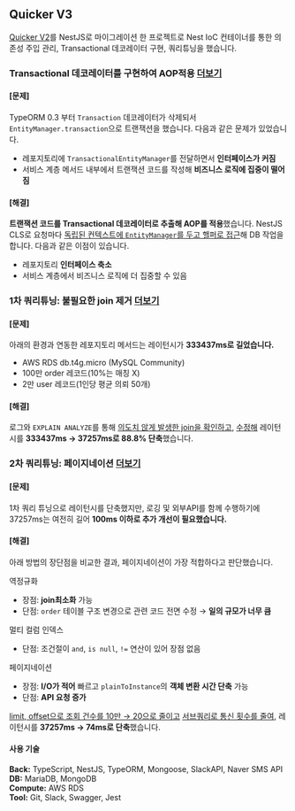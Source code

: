 ## Quicker V3

[Quicker V2](https://github.com/daniel-juyeon-kim/Quicker-V2)를 NestJS로 마이그레이션 한 프로젝트로 Nest IoC 컨테이너를 통한 의존성 주입 관리, Transactional 데코레이터 구현, 쿼리튜닝을 했습니다.

### Transactional 데코레이터를 구현하여 AOP적용 [더보기](<docs/TypeORM 트랜잭션 데코레이터 만들기.md>)

#### [문제]

TypeORM 0.3 부터 `Transaction` 데코레이터가 삭제되서 `EntityManager.transaction`으로 트랜잭션을 했습니다. 다음과 같은 문제가 있었습니다.

- 레포지토리에 `TransactionalEntityManager`를 전달하면서 **인터페이스가 커짐**
- 서비스 계층 메서드 내부에서 트랜잭션 코드를 작성해 **비즈니스 로직에 집중이 떨어짐**

#### [해결]

**트랜잭션 코드를 Transactional 데코레이터로 추출해 AOP를 적용**했습니다. NestJS CLS로 요청마다 [독립된 컨텍스트에 `EntityManager`를 두고 핼퍼로 접근](<docs/TypeORM 트랜잭션 데코레이터 만들기.md#동작-흐름>)해 DB 작업을 합니다. 다음과 같은 이점이 있습니다.

- 레포지토리 **인터페이스 축소**
- 서비스 계층에서 비즈니스 로직에 더 집중할 수 있음

### 1차 쿼리튜닝: 불필요한 join 제거 [더보기](<docs/불필요한 join 제거.md>)

#### [문제]

아래의 환경과 연동한 레포지토리 메서드는 레이턴시가 **333437ms로 길었습니다.**

- AWS RDS db.t4g.micro (MySQL Community)
- 100만 order 레코드(10%는 매칭 X)
- 2만 user 레코드(1인당 평균 의뢰 50개)

#### [해결]

로그와 `EXPLAIN ANALYZE`를 통해 [의도치 않게 발생한 join을 확인하고](<docs/불필요한 join 제거.md#해결>), [수정해](<docs/불필요한 join 제거.md#코드-1>) 레이턴시를 **333437ms → 37257ms로 88.8% 단축**했습니다.

### 2차 쿼리튜닝: 페이지네이션 [더보기](<docs/페이지네이션 적용.md>)

#### [문제]

1차 쿼리 튜닝으로 레이턴시를 단축했지만, 로깅 및 외부API를 함께 수행하기에 37257ms는 여전히 길어 **100ms 이하로 추가 개선이 필요했습니다.**

#### [해결]

아래 방법의 장단점을 비교한 결과, 페이지네이션이 가장 적합하다고 판단했습니다.

역정규화

- 장점: **join최소화** 가능
- 단점: `order` 테이블 구조 변경으로 관련 코드 전면 수정 → **일의 규모가 너무 큼**

멀티 컬럼 인덱스

- 단점: 조건절이 `and`, `is null`, `!=` 연산이 있어 장점 없음

페이지네이션

- 장점: **I/O가 적어** 빠르고 `plainToInstance`의 **객체 변환 시간 단축** 가능
- 단점: **API 요청 증가**

[limit, offset으로 조회 건수를 10만 → 20으로 줄이고](<docs/페이지네이션 적용.md#1차-코드>) [서브쿼리로 통신 횟수를 줄여](<docs/페이지네이션 적용.md#2차-코드>), 레이턴시를 **37257ms → 74ms로 단축**했습니다.

#### 사용 기술

**Back:** TypeScript, NestJS, TypeORM, Mongoose, SlackAPI, Naver SMS API\
**DB:** MariaDB, MongoDB\
**Compute:** AWS RDS\
**Tool:** Git, Slack, Swagger, Jest
